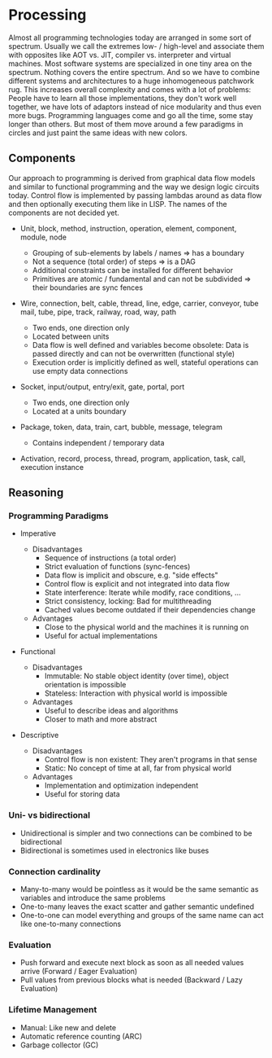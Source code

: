 # Processing
Almost all programming technologies today are arranged in some sort of spectrum. Usually we call the extremes low- / high-level and associate them with opposites like AOT vs. JIT, compiler vs. interpreter and virtual machines. Most software systems are specialized in one tiny area on the spectrum. Nothing covers the entire spectrum. And so we have to combine different systems and architectures to a huge inhomogeneous patchwork rug. This increases overall complexity and comes with a lot of problems: People have to learn all those implementations, they don't work well together, we have lots of adaptors instead of nice modularity and thus even more bugs. Programming languages come and go all the time, some stay longer than others. But most of them move around a few paradigms in circles and just paint the same ideas with new colors.


## Components
Our approach to programming is derived from graphical data flow models and similar to functional programming and the way we design logic circuits today.
Control flow is implemented by passing lambdas around as data flow and then optionally executing them like in LISP.
The names of the components are not decided yet.

- Unit, block, method, instruction, operation, element, component, module, node
    - Grouping of sub-elements by labels / names => has a boundary
    - Not a sequence (total order) of steps => is a DAG
    - Additional constraints can be installed for different behavior
    - Primitives are atomic / fundamental and can not be subdivided => their boundaries are sync fences

- Wire, connection, belt, cable, thread, line, edge, carrier, conveyor, tube mail, tube, pipe, track, railway, road, way, path
    - Two ends, one direction only
    - Located between units
    - Data flow is well defined and variables become obsolete: Data is passed directly and can not be overwritten (functional style)
    - Execution order is implicitly defined as well, stateful operations can use empty data connections

- Socket, input/output, entry/exit, gate, portal, port
    - Two ends, one direction only
    - Located at a units boundary

- Package, token, data, train, cart, bubble, message, telegram
    - Contains independent / temporary data

- Activation, record, process, thread, program, application, task, call, execution instance


## Reasoning

### Programming Paradigms
- Imperative
    - Disadvantages
        - Sequence of instructions (a total order)
        - Strict evaluation of functions (sync-fences)
        - Data flow is implicit and obscure, e.g. "side effects"
        - Control flow is explicit and not integrated into data flow
        - State interference: Iterate while modify, race conditions, ...
        - Strict consistency, locking: Bad for multithreading
        - Cached values become outdated if their dependencies change
    - Advantages
        - Close to the physical world and the machines it is running on
        - Useful for actual implementations

- Functional
    - Disadvantages
        - Immutable: No stable object identity (over time), object orientation is impossible
        - Stateless: Interaction with physical world is impossible
    - Advantages
        - Useful to describe ideas and algorithms
        - Closer to math and more abstract

- Descriptive
    - Disadvantages
        - Control flow is non existent: They aren't programs in that sense
        - Static: No concept of time at all, far from physical world
    - Advantages
        - Implementation and optimization independent
        - Useful for storing data

### Uni- vs bidirectional
- Unidirectional is simpler and two connections can be combined to be bidirectional
- Bidirectional is sometimes used in electronics like buses

### Connection cardinality
- Many-to-many would be pointless as it would be the same semantic as variables and introduce the same problems
- One-to-many leaves the exact scatter and gather semantic undefined
- One-to-one can model everything and groups of the same name can act like one-to-many connections

### Evaluation
- Push forward and execute next block as soon as all needed values arrive (Forward / Eager Evaluation)
- Pull values from previous blocks what is needed (Backward / Lazy Evaluation)

### Lifetime Management
- Manual: Like new and delete
- Automatic reference counting (ARC)
- Garbage collector (GC)
